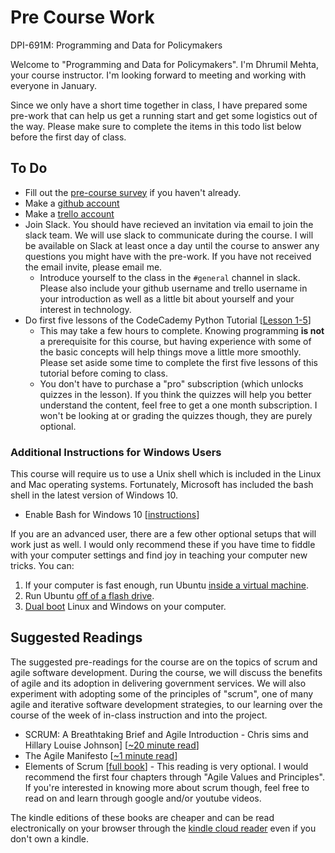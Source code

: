 # Pre Course Work

DPI-691M: Programming and Data for Policymakers

Welcome to "Programming and Data for Policymakers". I'm Dhrumil Mehta, your course instructor. I'm looking forward to meeting and working with everyone in January.

Since we only have a short time together in class, I have prepared some pre-work that can help us get a running start and get some logistics out of the way. Please make sure to complete the items in this todo list below before the first day of class.

## To Do

* Fill out the [pre-course survey](https://docs.google.com/forms/d/e/1FAIpQLSdSCZS-Hs4oD6yvFxUipPiEVmNv-dCM5RuZKsqKdLXWII9ZZQ/viewform?usp=sf_link) if you haven't already.
* Make a [github account](https://github.com/join)
* Make a [trello account](https://trello.com/invite/hkstech/68e9ac67073bcad9ad75137048ab3b2b)
* Join Slack. You should have recieved an invitation via email to join the slack team. We will use slack to communicate during the course. I will be available on Slack at least once a day until the course to answer any questions you might have with the pre-work. If you have not received the email invite, please email me.
	* Introduce yourself to the class in the `#general` channel in slack. Please also include your github username and trello username in your introduction as well as a little bit about yourself and your interest in technology.
* Do first five lessons of the CodeCademy Python Tutorial [[Lesson 1-5](https://www.codecademy.com/learn/learn-python)]
	- This may take a few hours to complete. Knowing programming **is not** a prerequisite for this course, but having experience with some of the basic concepts will help things move a little more smoothly. Please set aside some time to complete the first five lessons of this tutorial before coming to class.
	- You don't have to purchase a "pro" subscription (which unlocks quizzes in the lesson). If you think the quizzes will help you better understand the content, feel free to get a one month subscription. I won't be looking at or grading the quizzes though, they are purely optional.

### Additional  Instructions for Windows Users

This course will require us to use a Unix shell which is included in the Linux and Mac operating systems. Fortunately, Microsoft has included the bash shell in the latest version of Windows 10.

* Enable Bash for Windows 10 [[instructions](http://www.windowscentral.com/how-install-bash-shell-command-line-windows-10)]

If you are an advanced user, there are a few other optional setups that will work just as well. I would only recommend these if you have time to fiddle with your computer settings and find joy in teaching your computer new tricks. You can:

1. If your computer is fast enough, run Ubuntu [inside a virtual machine](http://www.psychocats.net/ubuntu/virtualbox).
2. Run Ubuntu [off of a flash drive](https://unetbootin.github.io/).
3. [Dual boot](https://help.ubuntu.com/community/WindowsDualBoot) Linux and Windows on your computer.

## Suggested Readings
The suggested pre-readings for the course are on the topics of scrum and agile software development. During the course, we will discuss the benefits of agile and its adoption in delivering government services. We will also experiment with adopting some of the principles of "scrum", one of many agile and iterative software development strategies, to our learning over the course of the week of in-class instruction and into the project.

* SCRUM: A Breathtaking Brief and Agile Introduction - Chris sims and Hillary Louise Johnson] [[~20 minute read](https://www.amazon.com/Scrum-Breathtakingly-Brief-Agile-Introduction/dp/193796504X)]
* The Agile Manifesto [[~1 minute read](http://agilemanifesto.org/)]
* Elements of Scrum [[full book](https://www.amazon.com/gp/product/B004O0U74Q/ref=oh_aui_d_detailpage_o00_?ie=UTF8&psc=1)]	- This reading is very optional. I would recommend the first four chapters through "Agile Values and Principles". If you're interested in knowing more about scrum though, feel free to read on and learn through google and/or youtube videos.

The kindle editions of these books are cheaper and can be read electronically on your browser through the [kindle cloud reader](https://read.amazon.com/) even if you don't own a kindle.
